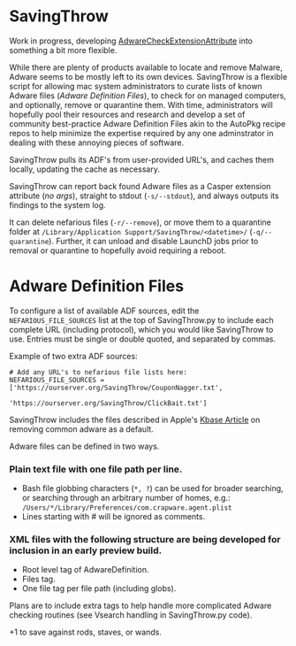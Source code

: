 SavingThrow
=================
Work in progress, developing [AdwareCheckExtensionAttribute](https://gist.github.com/sheagcraig/69a473f00ce434fffd5b) into something a bit more flexible.

While there are plenty of products available to locate and remove Malware, Adware seems to be mostly left to its own devices. SavingThrow is a flexible script for allowing mac system administrators to curate lists of known Adware files (*Adware Definition Files*), to check for on managed computers, and optionally, remove or quarantine them. With time, administrators will hopefully pool their resources and research and develop a set of community best-practice Adware Definition Files akin to the AutoPkg recipe repos to help minimize the expertise required by any one adminstrator in dealing with these annoying pieces of software.

SavingThrow pulls its ADF's from user-provided URL's, and caches them locally, updating the cache as necessary.

SavingThrow can report back found Adware files as a Casper extension attribute (*no args*), straight to stdout (```-s/--stdout```), and always outputs its findings to the system log.

It can delete nefarious files (```-r/--remove```), or move them to a quarantine folder at ```/Library/Application Support/SavingThrow/<datetime>/``` (```-q/--quarantine```). Further, it can unload and disable LaunchD jobs prior to removal or quarantine to hopefully avoid requiring a reboot.

Adware Definition Files
=================
To configure a list of available ADF sources, edit the ```NEFARIOUS_FILE_SOURCES``` list at the top of SavingThrow.py to include each complete URL (including protocol), which you would like SavingThrow to use. Entries must be single or double quoted, and separated by commas.

Example of two extra ADF sources:
```
# Add any URL's to nefarious file lists here:
NEFARIOUS_FILE_SOURCES = ['https://ourserver.org/SavingThrow/CouponNagger.txt',
						  'https://ourserver.org/SavingThrow/ClickBait.txt']
```

SavingThrow includes the files described in Apple's [Kbase Article](https://support.apple.com/en-us/ht203987) on removing common adware as a default.

Adware files can be defined in two ways.

### Plain text file with one file path per line.
- Bash file globbing characters (```*, ?```) can be used for broader searching, or searching through an arbitrary number of homes, e.g.: ```/Users/*/Library/Preferences/com.crapware.agent.plist```
- Lines starting with # will be ignored as comments.

### XML files with the following structure are being developed for inclusion in an early preview build.
- Root level tag of AdwareDefinition.
- Files tag.
- One file tag per file path (including globs).

Plans are to include extra tags to help handle more complicated Adware checking routines (see Vsearch handling in SavingThrow.py code).

+1 to save against rods, staves, or wands.

